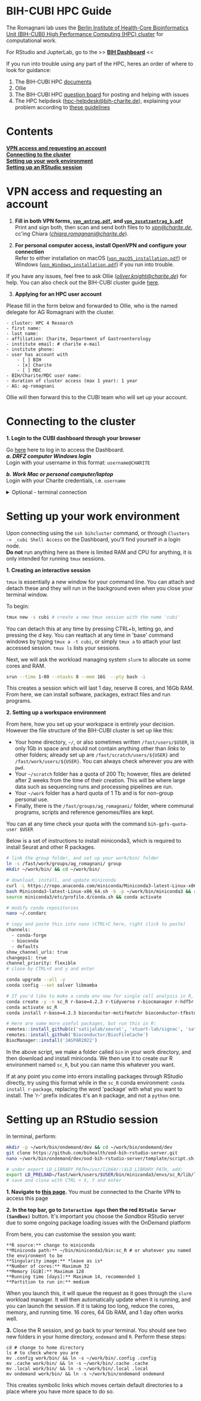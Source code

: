 # BIH-CUBI HPC Guide

The Romagnani lab uses the [Berlin Institute of Health-Core Bioinformatics Unit (BIH-CUBI) High Performance Computing (HPC) cluster](https://www.hpc.bihealth.org/) for computational work.

For RStudio and JupterLab, go to the >> **[BIH Dashboard](https://hpc-portal.cubi.bihealth.org/pun/sys/dashboard/)** <<

If you run into trouble using any part of the HPC, heres an order of where to look for guidance:  
1. The BIH-CUBI HPC [documents](https://bihealth.github.io/bih-cluster/)  
2. Ollie  
3. The BIH-CUBI HPC [question board](https://hpc-talk.cubi.bihealth.org/) for posting and helping with issues  
4. The HPC helpdesk (hpc-helpdesk@bih-charite.de), explaining your problem according to [these guidelines](https://bihealth.github.io/bih-cluster/help/good-tickets/)  

# Contents

**[VPN access and requesting an account]()**  
**[Connecting to the cluster]()**  
**[Setting up your work environment]()**  
**[Setting up an RStudio session]()**  


# VPN access and requesting an account

1. **Fill in both VPN forms, [`vpn_antrag.pdf`](https://github.com/romagnanilab/bih-cubi/blob/main/files/vpn_antrag.pdf), and [`vpn_zusatzantrag_b.pdf`](https://github.com/romagnanilab/bih-cubi/blob/main/files/vpn_zusatzantrag_b.pdf)**  
Print and sign both, then scan and send both files to to *vpn@charite.de*, cc'ing Chiara (*chiara.romagnani@charite.de*).

2. **For personal computer access, install OpenVPN and configure your connection**  
Refer to either installation on macOS ([`vpn_macOS_installation.pdf`](https://github.com/romagnanilab/bih-cubi/blob/main/files/vpn_macOS_install.pdf)) or Windows ([`vpn_Windows_installation.pdf`](https://github.com/romagnanilab/bih-cubi/blob/main/files/vpn_Windows_install.pdf)) if you run into trouble.

If you have any issues, feel free to ask Ollie (*oliver.knight@charite.de*) for help. You can also check out the BIH-CUBI cluster guide [here](https://bihealth.github.io/bih-cluster/).

3. **Applying for an HPC user account**  

Please fill in the form below and forwarded to Ollie, who is the named delegate for AG Romagnani with the cluster.

```
- cluster: HPC 4 Research
- first name:
- last name:
- affiliation: Charite, Department of Gastroenterology
- institute email: # charite e-mail
- institute phone:
- user has account with
    - [ ] BIH
    - [x] Charite
    - [ ] MDC
- BIH/Charite/MDC user name:
- duration of cluster access (max 1 year): 1 year
- AG: ag-romagnani
```

Ollie will then forward this to the CUBI team who will set up your account.

# Connecting to the cluster

**1. Login to the CUBI dashboard through your browser**   

Go [here](https://hpc-portal.cubi.bihealth.org/pun/sys/dashboard/) here to log in to access the Dashboard.  
***a. DRFZ computer Windows login***  
Login with your username in this format: `username@CHARITE`  

***b. Work Mac or personal computer/laptop***  
Login with your Charite credentials, i.e. `username`

<details>
  <summary>Optional - terminal connection</summary>
    
**2. Creating a secure shell (ssh) key**  

a. In terminal, type `ssh-keygen -t rsa -C "your_email@charite.de"` # leaving the quotation marks, enter your e-mail.  

c. Use the default location for storing your ssh key (press enter), and type a secure password in to store it.  

d. Locate the `.ssh/id_rsa.pub` file in your file explorer and open with notepad/textedit. You may need to enable the 'show hidden files and folders' setting in your control panel.  

e. Copy the contents; it should look something like  
```
ssh-rsa AAAAB3NzaC1yc2EAAAADAQABAAABAQC/Rdd5rf4BT38jsBrXpd1vjE1iZZlEmkB6809QK7hV6RCG13VcyPTIHSQePycfcUv5q1Jdy28MpacL/nv1UR/o35xPBn2HkgB4OqnKtt86soCGMd9/YzQP5lY7V60kPBJbrXDApeqf+H1GALsFNQM6MCwicdE6zTqE1mzWVdhGymZR28hGJbVsnMDDc0tW4i3FHGrDdmb7wHM9THMx6OcCrnNyA9Sh2OyBH4MwItKfuqEg2rc56D7WAQ2JcmPQZTlBAYeFL/dYYKcXmbffEpXTbYh+7O0o9RAJ7T3uOUj/2IbSnsgg6fyw0Kotcg8iHAPvb61bZGPOEWZb your_email@charite.de
```

f. Go to https://zugang.charite.de/ and log in as normal. Click on the blue button `SSHKeys...`, paste the key from your `.ssh/id_rsa.pub` file, and click append.  

**4. Connect to the cluster**  
a. Type `ssh-add`  

b. Go to the `~/.ssh/` folder and create a new text file. paste the below in, adding your username and leaving the '_c', and save, *without* a file extension.  
```bash
Host bihcluster
    ForwardAgent yes
    ForwardX11 yes
    HostName hpc-login-1.cubi.bihealth.org
    User username_c
    RequestTTY yes

Host bihcluster2
    ForwardAgent yes
    ForwardX11 yes
    HostName hpc-login-1.cubi.bihealth.org
    User username_c
    RequestTTY yes
```

c. Then, you can simply type `ssh bihcluster``  
Enter the password you set during **step 2** and connect into the login node. Proceed directly to the instructions in [03_work_environment](https://github.com/romagnanilab/bih-cubi/tree/main/03_work_environment)

</details>

# Setting up your work environment

Upon connecting using the `ssh bihcluster` command, or through `Clusters -> _cubi Shell Access` on the Dashboard, you'll find yourself in a login node.   
**Do not** run anything here as there is limited RAM and CPU for anything, it is only intended for running `tmux` sessions.  

**1. Creating an interactive session** 

`tmux` is essentially a new window for your command line. You can attach and detach these and they will run in the background even when you close your terminal window.  

To begin:
```bash
tmux new -s cubi # create a new tmux session with the name 'cubi'
```

You can detach this at any time by pressing CTRL+b, letting go, and pressing the d key. You can reattach at any time in 'base' command windows by typing `tmux a -t cubi`, or simply `tmux a` to attach your last accessed session. `tmux ls` lists your sessions.  

Next, we will ask the workload managing system `slurm` to allocate us some cores and RAM.

```bash
srun --time 1-00 --ntasks 8 --mem 16G  --pty bash -i
```  

This creates a session which will last 1 day, reserve 8 cores, and 16Gb RAM. From here, we can install software, packages, extract files and run programs.

**2. Setting up a workspace environment**

From here, how you set up your workspace is entirely your decision. However the file structure of the BIH-CUBI cluster is set up like this:

- Your home directory, `~/`, or also sometimes written `/fast/users/$USER`, is only 1Gb in space and should not contain anything other than *links* to other folders; already set up are `/fast/scratch/users/${USER}` and `/fast/work/users/${USER}`. You can always check wherever you are with `pwd`.  
- Your `~/scratch` folder has a quota of 200 Tb; however, files are deleted after 2 weeks from the time of their creation. This will be where large data such as sequencing runs and processing pipelines are run.
- Your `~/work` folder has a hard quota of 1 Tb and is for non-group personal use.
- Finally, there is the `/fast/groups/ag_romagnani/` folder, where communal programs, scripts and reference genomes/files are kept.  

You can at any time check your quota with the command `bih-gpfs-quota-user $USER`

Below is a set of instructions to install miniconda3, which is required to install Seurat and other R packages.

```bash
# link the group folder, and set up your work/bin/ folder
ln -s /fast/work/groups/ag_romagnani/ group
mkdir ~/work/bin/ && cd ~/work/bin/

# download, install, and update miniconda 
curl -L https://repo.anaconda.com/miniconda/Miniconda3-latest-Linux-x86_64.sh -o Miniconda3-latest-Linux-x86_64.sh
bash Miniconda3-latest-Linux-x86_64.sh -b -p ~/work/bin/miniconda3 && rm Miniconda3-latest-Linux-x86_64.sh
source miniconda3/etc/profile.d/conda.sh && conda activate

# modify conda repositories  
nano ~/.condarc

# copy and paste this into nano (CTRL+C here, right click to paste)
channels:
  - conda-forge
  - bioconda
  - defaults
show_channel_urls: true
changeps1: true
channel_priority: flexible
# close by CTRL+X and y and enter

conda upgrade --all -y
conda config --set solver libmamba

# If you'd like to make a conda env now for single cell analysis in R, run these steps:  
conda create -y -n sc_R r-base=4.2.3 r-tidyverse r-biocmanager r-hdf5r r-devtools r-r.utils r-pals r-ggsci r-ggthemes r-showtext r-ggtext r-xml r-ggpubr r-ggridges r-ggtext r-ggh4x r-enrichr
conda activate sc_R
conda install r-base=4.2.3 bioconductor-motifmatchr bioconductor-tfbstools bioconductor-chromvar bioconductor-bsgenome.hsapiens.ucsc.hg38 bioconductor-ensdb.hsapiens.v86 bioconductor-deseq2
```


```R
# Here are some more useful packages, but run this in R:
remotes::install_github(c('satijalab/seurat', 'stuart-lab/signac', 'satijalab/azimuth', 'satijalab/seurat-wrappers', 'satijalab/seurat-data', 'chris-mcginnis-ucsf/DoubletFinder', 'TomKellyGenetics/leiden', 'carmonalab/UCell', 'eddelbuettel/harmony'), force = T)
remotes::install_github('Bioconductor/BiocFileCache')
BiocManager::install('JASPAR2022')
```

In the above script, we make a folder called `bin` in your work directory, and then download and install miniconda. We then use it to create our R environment named `sc_R`, but you can name this whatever you want.

If at any point you come into errors installing packages through RStudio directly, try using this format while in the `sc_R` conda environment: `conda install r-package`, replacing the word 'package' with what you want to install. The 'r-' prefix indicates it's an `R` package, and not a `python` one.

# Setting up an RStudio session
In terminal, perform:  
```bash
mkdir -p ~/work/bin/ondemand/dev && cd ~/work/bin/ondemand/dev
git clone https://github.com/bihealth/ood-bih-rstudio-server.git
nano ~/work/bin/ondemand/dev/ood-bih-rstudio-server/template/script.sh.erb

# under export LD_LIBRARY_PATH=/usr/lib64/:\$LD_LIBRARY_PATH, add:
export LD_PRELOAD=/fast/work/users/$USER/bin/miniconda3/envs/sc_R/lib/libstdc++.so.6 
# save and close with CTRL + X, Y and enter
```

**1. Navigate to [this page](https://hpc-portal.cubi.bihealth.org/pun/sys/dashboard/).** You must be connected to the Charite VPN to access this page

**2. In the top bar, go to `Interactive Apps` then the red `RStudio Server (Sandbox)`** button. It's important you choose the *Sandbox* RStudio server due to some ongoing package loading issues with the OnDemand platform

From here, you can customise the session you want:

```
**R source:** change to miniconda  
**Miniconda path:** ~/bin/miniconda3/bin:sc_R # or whatever you named the environment to be
**Singularity image:** *leave as is*  
**Number of cores:** Maximum 32
**Memory [GiB]:** Maximum 128  
**Running time [days]:** Maximum 14, recommended 1  
**Partition to run in:** medium
```

When you launch this, it will queue the request as it goes through the `slurm` workload manager. It will then automatically update when it is running, and you can launch the session. If it is taking too long, reduce the cores, memory, and running time. 16 cores, 64 Gb RAM, and 1 day often works well.

**3.** Close the R session, and go back to your terminal. You should see two new folders in your home directory, `ondemand` and `R`. Perform these steps:

```
cd # change to home directory
ls # to check where you are
mv .config work/bin/ && ln -s ~/work/bin/.config .config
mv .cache work/bin/ && ln -s ~/work/bin/.cache .cache
mv .local work/bin/ && ln -s ~/work/bin/.local .local
mv ondemand work/bin/ && ln -s ~/work/bin/ondemand ondemand
```
This creates symbolic links which moves certain default directories to a place where you have more space to do so.
